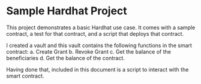 # Sample Hardhat Project

This project demonstrates a basic Hardhat use case. It comes with a sample contract, a test for that contract, and a script that deploys that contract.

I created a vault and this vault contains the following functions in the smart contract:
a. Create Grant
b. Revoke Grant
c. Get the balance of the beneficiaries
d. Get the balance of the contract.

Having done that, included in this document is a script to interact with the smart contract.
